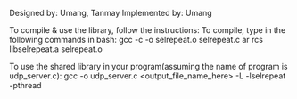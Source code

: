 Designed by: Umang, Tanmay
Implemented by: Umang

To compile & use the library, follow the instructions:
  To compile, type in the following commands in bash:
    gcc -c -o selrepeat.o selrepeat.c
    ar rcs libselrepeat.a selrepeat.o
  
  To use the shared library in your program(assuming the name of program is udp_server.c):
    gcc -o udp_server.c <output_file_name_here> -L<PATH to the directory where the library is stored> -lselrepeat -pthread


    
